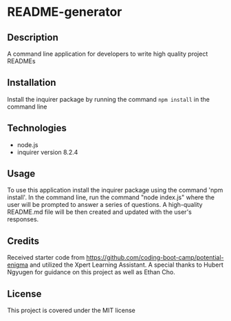
# README-generator

## Description
A command line application for developers to write high quality project READMEs

## Installation
Install the inquirer package by running the command `npm install` in the command line 

## Technologies
* node.js
* inquirer version 8.2.4

## Usage
To use this application install the inquirer package using the command 'npm install'. In the command line, run the command "node index.js" where the user will be prompted to answer a series of questions. A high-quality README.md file will be then created and updated with the user's responses. 

## Credits
Received starter code from https://github.com/coding-boot-camp/potential-enigma and utilized the Xpert Learning Assistant. A special thanks to Hubert Ngyugen for guidance on this project as well as Ethan Cho.

## License
This project is covered under the MIT license